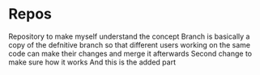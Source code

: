 # Repos
Repository to make myself understand the concept
Branch is basically a copy of the defnitive branch so that different users working on the same code can make their changes and merge it afterwards
Second change to make sure how it works
And this is the added part
